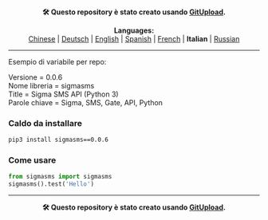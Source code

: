 <p align="center"><b>🛠️ Questo repository è stato creato usando <a href="http://127.0.0.1:3000">GitUpload</a>.</b></p>

<p align="center"><b>Languages:</b><br /><a href="https://github.com/markolofsen/sigmasms/blob/master/README_cn.md">Chinese</a> | <a href="https://github.com/markolofsen/sigmasms/blob/master/README_de.md">Deutsch</a> | <a href="https://github.com/markolofsen/sigmasms/blob/master/README.md">English</a> | <a href="https://github.com/markolofsen/sigmasms/blob/master/README_es.md">Spanish</a> | <a href="https://github.com/markolofsen/sigmasms/blob/master/README_fr.md">French</a> | <b>Italian</b> | <a href="https://github.com/markolofsen/sigmasms/blob/master/README_ru.md">Russian</a></p>

---

Esempio di variabile per repo: 

Versione = 0.0.6 <br />
Nome libreria = sigmasms <br />
Title = Sigma SMS API (Python 3) <br />
Parole chiave = Sigma, SMS, Gate, API, Python <br />

### Caldo da installare

```sh
pip3 install sigmasms==0.0.6
```


### Come usare

```python
from sigmasms import sigmasms
sigmasms().test('Hello')
```



---

<p align="center"><b>🛠️ Questo repository è stato creato usando <a href="http://127.0.0.1:3000">GitUpload</a>.</b></p>